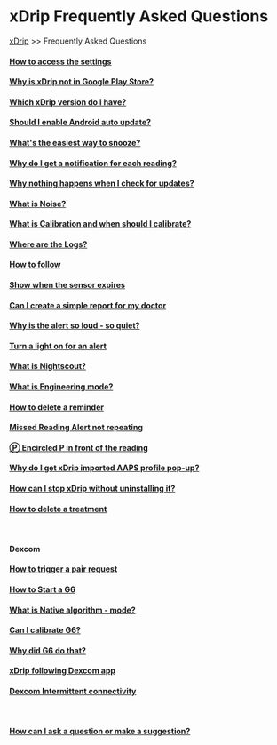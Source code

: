 # xDrip Frequently Asked Questions  
[xDrip](../README.md) >> Frequently Asked Questions  
  
#### [How to access the settings](./Settings.md)
#### [Why is xDrip not in Google Play Store?](./App-store.md)
#### [Which xDrip version do I have?](./xDrip-Version.md)
#### [Should I enable Android auto update?](./Android-auto-update.md)
#### [What's the easiest way to snooze?](./Snooze.md)
#### [Why do I get a notification for each reading?](./Frequent_notifications.md)
#### [Why nothing happens when I check for updates?](./NoUpdate.md)
#### [What is Noise?](./Noise.md)
#### [What is Calibration and when should I calibrate?](./Calibration.md)
#### [Where are the Logs?](./Logs.md)
#### [How to follow](./How-to-follow.md)
#### [Show when the sensor expires](./Sensor-Expiry.md)
#### [Can I create a simple report for my doctor](./Report.md)
#### [Why is the alert so loud - so quiet?](./Ascending-volume-profile.md)
#### [Turn a light on for an alert](./Alerts/TurnLightOn.md)
#### [What is Nightscout?](./Nightscout_page.md)
#### [What is Engineering mode?](./Engineering-Mode.md)
#### [How to delete a reminder](./Delete-Reminder.md)
#### [Missed Reading Alert not repeating](./MissedSignalAlert.md)
#### [&#x24c5; Encircled P in front of the reading](./P_in_Circle.md)
#### [Why do I get xDrip imported AAPS profile pop-up?](./AAPS_ProfileImportNotification.md)
#### [How can I stop xDrip without uninstalling it?](./Stop-xDrip.md)
#### [How to delete a treatment](./Delete_Treatment.md)
<br/>    

#### Dexcom
#### [How to trigger a pair request](./MissedPairRequest.md)
#### [How to Start a G6](./Starting-G6.md)
#### [What is Native algorithm - mode?](./Native-Algorithm.md)
#### [Can I calibrate G6?](./Calibrate-G6.md)
#### [Why did G6 do that?](./What-not-to-do.md)
#### [xDrip following Dexcom app](./DexcomAppxDrip.md)
#### [Dexcom Intermittent connectivity](./Intermittent.md)
<br/>  
  
#### [How can I ask a question or make a suggestion?](./Contact.md)
